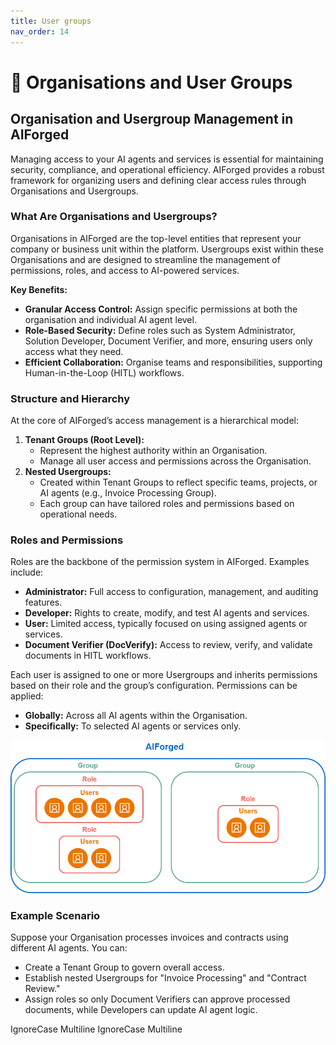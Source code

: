 ```yaml
---
title: User groups
nav_order: 14
---
```


# 👥 Organisations and User Groups

## Organisation and Usergroup Management in AIForged

Managing access to your AI agents and services is essential for maintaining security, compliance, and operational efficiency. AIForged provides a robust framework for organizing users and defining clear access rules through Organisations and Usergroups.

### What Are Organisations and Usergroups?

Organisations in AIForged are the top-level entities that represent your company or business unit within the platform. Usergroups exist within these Organisations and are designed to streamline the management of permissions, roles, and access to AI-powered services.

**Key Benefits:**

* **Granular Access Control:** Assign specific permissions at both the organisation and individual AI agent level.
* **Role-Based Security:** Define roles such as System Administrator, Solution Developer, Document Verifier, and more, ensuring users only access what they need.
* **Efficient Collaboration:** Organise teams and responsibilities, supporting Human-in-the-Loop (HITL) workflows.

### Structure and Hierarchy

At the core of AIForged’s access management is a hierarchical model:

1. **Tenant Groups (Root Level):**
   * Represent the highest authority within an Organisation.
   * Manage all user access and permissions across the Organisation.
2. **Nested Usergroups:**
   * Created within Tenant Groups to reflect specific teams, projects, or AI agents (e.g., Invoice Processing Group).
   * Each group can have tailored roles and permissions based on operational needs.

### Roles and Permissions

Roles are the backbone of the permission system in AIForged. Examples include:

* **Administrator:** Full access to configuration, management, and auditing features.
* **Developer:** Rights to create, modify, and test AI agents and services.
* **User:** Limited access, typically focused on using assigned agents or services.
* **Document Verifier (DocVerify):** Access to review, verify, and validate documents in HITL workflows.

Each user is assigned to one or more Usergroups and inherits permissions based on their role and the group’s configuration. Permissions can be applied:

* **Globally:** Across all AI agents within the Organisation.
* **Specifically:** To selected AI agents or services only.

![](../assets/Usergroups.png)
### Example Scenario

Suppose your Organisation processes invoices and contracts using different AI agents. You can:

* Create a Tenant Group to govern overall access.
* Establish nested Usergroups for "Invoice Processing" and "Contract Review."
* Assign roles so only Document Verifiers can approve processed documents, while Developers can update AI agent logic.

 IgnoreCase Multiline IgnoreCase Multiline

